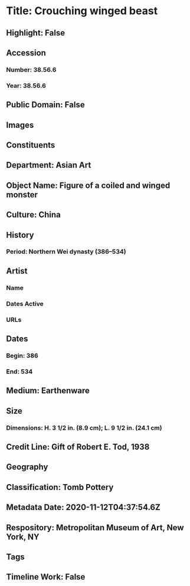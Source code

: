 # Title: Crouching winged beast
## Highlight: False
## Accession
### Number: 38.56.6
### Year: 38.56.6
## Public Domain: False
## Images
## Constituents
## Department: Asian Art
## Object Name: Figure of a coiled and winged monster
## Culture: China
## History
### Period: Northern Wei dynasty (386–534)
## Artist
### Name
### Dates Active
### URLs
## Dates
### Begin: 386
### End: 534
## Medium: Earthenware
## Size
### Dimensions: H. 3 1/2 in. (8.9 cm); L. 9 1/2 in. (24.1 cm)
## Credit Line: Gift of Robert E. Tod, 1938
## Geography
## Classification: Tomb Pottery
## Metadata Date: 2020-11-12T04:37:54.6Z
## Respository: Metropolitan Museum of Art, New York, NY
## Tags
## Timeline Work: False